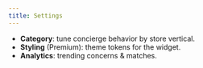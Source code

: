 ```yaml
---
title: Settings
---
```

- **Category**: tune concierge behavior by store vertical.
- **Styling** (Premium): theme tokens for the widget.
- **Analytics**: trending concerns & matches.
